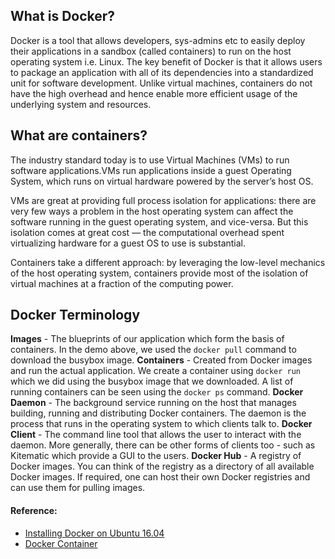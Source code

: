 ## What is Docker?

Docker is a tool that allows developers, sys-admins etc to easily deploy
their applications in a sandbox (called containers) to run on the host 
operating system i.e. Linux. 
The key benefit of Docker is that it allows users to package an application
with all of its dependencies into a standardized unit for software development.
Unlike virtual machines, containers do not have the high overhead and hence 
enable more efficient usage of the underlying system and resources.

## What are containers?

The industry standard today is to use Virtual Machines (VMs) to run 
software applications.VMs run applications inside a guest Operating System,
which runs on virtual hardware powered by the server’s host OS.

VMs are great at providing full process isolation for applications:
there are very few ways a problem in the host operating system can affect
the software running in the guest operating system, and vice-versa.
But this isolation comes at great cost — the computational overhead 
spent virtualizing hardware for a guest OS to use is substantial.

Containers take a different approach: by leveraging the low-level 
mechanics of the host operating system, containers provide most of
the isolation of virtual machines at a fraction of the computing power.

## Docker Terminology

**Images** - The blueprints of our application which form the basis of containers.
In the demo above, we used the `docker pull` command to download the busybox image.
**Containers** - Created from Docker images and run the actual application.
We create a container using `docker run` which we did using the busybox image that we
downloaded. A list of running containers can be seen using the `docker ps` command.
**Docker Daemon** - The background service running on the host that manages building,
running and distributing Docker containers. The daemon is the process that runs 
in the operating system to which clients talk to.
**Docker Client** - The command line tool that allows the user to interact with the
daemon. More generally, there can be other forms of clients too - such as Kitematic
which provide a GUI to the users.
**Docker Hub** - A registry of Docker images. You can think of the registry as a 
directory of all available Docker images. If required, one can host their own
Docker registries and can use them for pulling images.


#### Reference:

- [Installing Docker on Ubuntu 16.04](https://github.com/animenon/Tech-FAQs/docker/installation.md)
- [Docker Container](https://docker-curriculum.com/)
